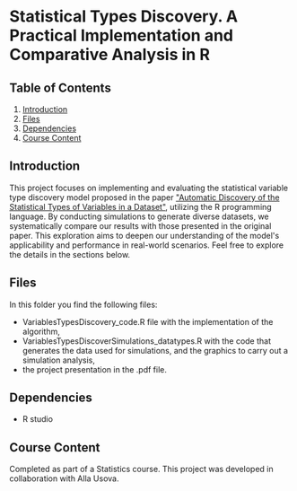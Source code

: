 # Statistical Types Discovery. A Practical Implementation and Comparative Analysis in R

## Table of Contents
1. [Introduction](#introduction)
2. [Files](#files)
3. [Dependencies](#dependencies)
4. [Course Content](#course-content)

## Introduction
This project focuses on implementing and evaluating the statistical variable type discovery model proposed in the paper ["Automatic Discovery of the Statistical Types of Variables in a Dataset"](https://proceedings.mlr.press/v70/valera17a.html), utilizing the R programming language. By conducting simulations to generate diverse datasets, we systematically compare our results with those presented in the original paper. This exploration aims to deepen our understanding of the model's applicability and performance in real-world scenarios. Feel free to explore the details in the sections below.

## Files
In this folder you find the following files:
* VariablesTypesDiscovery_code.R file with the implementation of the algorithm,
* VariablesTypesDiscoverSimulations_datatypes.R with the code that generates the data used for simulations, and the graphics to carry out a simulation analysis,
* the project presentation in the .pdf file.

## Dependencies
* R studio

## Course Content
Completed as part of a Statistics course. This project was developed in collaboration with Alla Usova.
